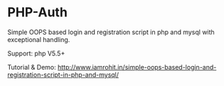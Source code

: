 # PHP-Auth

Simple OOPS based login and registration script in php and mysql with exceptional handling.

Support: php V5.5+

Tutorial & Demo: http://www.iamrohit.in/simple-oops-based-login-and-registration-script-in-php-and-mysql/

